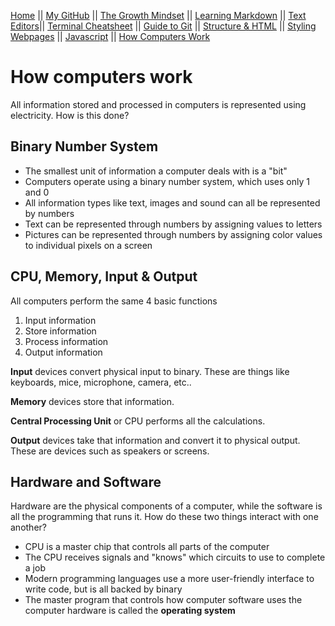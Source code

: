 [Home](README.md) || [My GitHub](https://github.com/leahgrace555) || [The Growth Mindset](thegrowthmindset.md) || [Learning Markdown](blogpost1.md) || [Text Editors](blogpost2.md)|| [Terminal Cheatsheet](terminalcheatsheet.md) || [Guide to Git](blogpost3.md) || [Structure & HTML](blogpost4.md) || [Styling Webpages](blogpost5.md) || [Javascript](blogpost6.md) || [How Computers Work](blogpost6b.md)

# How computers work

All information stored and processed in computers is represented using electricity. How is this done?

## Binary Number System
- The smallest unit of information a computer deals with is a "bit" 
- Computers operate using a binary number system, which uses only 1 and 0
- All information types like text, images and sound can all be represented by numbers
- Text can be represented through numbers by assigning values to letters
- Pictures can be represented through numbers by assigning color values to individual pixels on a screen

## CPU, Memory, Input & Output
All computers perform the same 4 basic functions
1. Input information
2. Store information
3. Process information
4. Output information

**Input** devices convert physical input to binary. These are things like keyboards, mice, microphone, camera, etc..

**Memory** devices store that information.

**Central Processing Unit** or CPU performs all the calculations.

**Output** devices take that information and convert it to physical output. These are devices such as speakers or screens.

## Hardware and Software
Hardware are the physical components of a computer, while the software is all the programming that runs it. How do these two things interact with one another?

- CPU is a master chip that controls all parts of the computer
- The CPU receives signals and "knows" which circuits to use to complete a job
- Modern programming languages use a more user-friendly interface to write code, but is all backed by binary
- The master program that controls how computer software uses the computer hardware is called the **operating system**